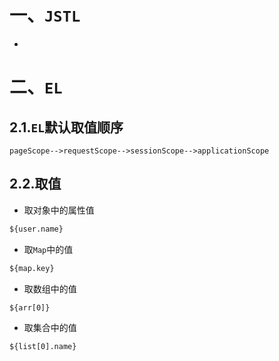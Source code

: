 # 一、`JSTL`

- 







# 二、`EL`

## 2.1.`EL`默认取值顺序

`pageScope-->requestScope-->sessionScope-->applicationScope`

## 2.2.取值

- 取对象中的属性值

```html
${user.name}
```

- 取`Map`中的值

```html
${map.key}
```

- 取数组中的值

```html
${arr[0]}
```

- 取集合中的值

```html
${list[0].name}
```



